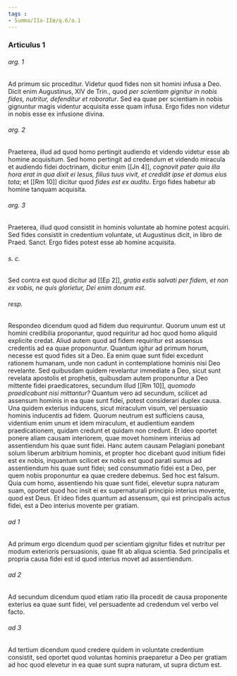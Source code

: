 ```yaml
---
tags : 
- Summa/IIa-IIæ/q.6/a.1
---
```


### Articulus 1

###### arg. 1
Ad primum sic proceditur. Videtur quod fides non sit homini infusa a Deo. Dicit enim Augustinus, XIV de Trin., quod *per scientiam gignitur in nobis fides, nutritur, defenditur et roboratur*. Sed ea quae per scientiam in nobis gignuntur magis videntur acquisita esse quam infusa. Ergo fides non videtur in nobis esse ex infusione divina.

###### arg. 2
Praeterea, illud ad quod homo pertingit audiendo et videndo videtur esse ab homine acquisitum. Sed homo pertingit ad credendum et videndo miracula et audiendo fidei doctrinam, dicitur enim [[Jn 4]], *cognovit pater quia illa hora erat in qua dixit ei Iesus, filius tuus vivit, et credidit ipse et domus eius tota*; et [[Rm 10]] dicitur quod *fides est ex auditu*. Ergo fides habetur ab homine tanquam acquisita.

###### arg. 3
Praeterea, illud quod consistit in hominis voluntate ab homine potest acquiri. Sed fides consistit in credentium voluntate, ut Augustinus dicit, in libro de Praed. Sanct. Ergo fides potest esse ab homine acquisita.

###### s. c.
Sed contra est quod dicitur ad [[Ep 2]], *gratia estis salvati per fidem, et non ex vobis, ne quis glorietur, Dei enim donum est*.

###### resp.
Respondeo dicendum quod ad fidem duo requiruntur. Quorum unum est ut homini credibilia proponantur, quod requiritur ad hoc quod homo aliquid explicite credat. Aliud autem quod ad fidem requiritur est assensus credentis ad ea quae proponuntur. Quantum igitur ad primum horum, necesse est quod fides sit a Deo. Ea enim quae sunt fidei excedunt rationem humanam, unde non cadunt in contemplatione hominis nisi Deo revelante. Sed quibusdam quidem revelantur immediate a Deo, sicut sunt revelata apostolis et prophetis, quibusdam autem proponuntur a Deo mittente fidei praedicatores, secundum illud [[Rm 10]], *quomodo praedicabunt nisi mittantur?* Quantum vero ad secundum, scilicet ad assensum hominis in ea quae sunt fidei, potest considerari duplex causa. Una quidem exterius inducens, sicut miraculum visum, vel persuasio hominis inducentis ad fidem. Quorum neutrum est sufficiens causa, videntium enim unum et idem miraculum, et audientium eandem praedicationem, quidam credunt et quidam non credunt. Et ideo oportet ponere aliam causam interiorem, quae movet hominem interius ad assentiendum his quae sunt fidei. Hanc autem causam Pelagiani ponebant solum liberum arbitrium hominis, et propter hoc dicebant quod initium fidei est ex nobis, inquantum scilicet ex nobis est quod parati sumus ad assentiendum his quae sunt fidei; sed consummatio fidei est a Deo, per quem nobis proponuntur ea quae credere debemus. Sed hoc est falsum. Quia cum homo, assentiendo his quae sunt fidei, elevetur supra naturam suam, oportet quod hoc insit ei ex supernaturali principio interius movente, quod est Deus. Et ideo fides quantum ad assensum, qui est principalis actus fidei, est a Deo interius movente per gratiam.

###### ad 1
Ad primum ergo dicendum quod per scientiam gignitur fides et nutritur per modum exterioris persuasionis, quae fit ab aliqua scientia. Sed principalis et propria causa fidei est id quod interius movet ad assentiendum.

###### ad 2
Ad secundum dicendum quod etiam ratio illa procedit de causa proponente exterius ea quae sunt fidei, vel persuadente ad credendum vel verbo vel facto.

###### ad 3
Ad tertium dicendum quod credere quidem in voluntate credentium consistit, sed oportet quod voluntas hominis praeparetur a Deo per gratiam ad hoc quod elevetur in ea quae sunt supra naturam, ut supra dictum est.


